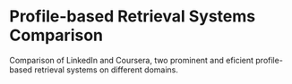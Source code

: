 # Profile-based Retrieval Systems Comparison
Comparison of LinkedIn and Coursera, two prominent and eficient profile-based retrieval systems on different domains.
